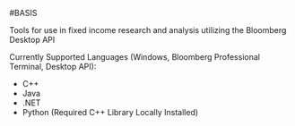 #BASIS

Tools for use in fixed income research and analysis utilizing the Bloomberg Desktop API

Currently Supported Languages (Windows, Bloomberg Professional Terminal, Desktop API):
  - C++
  - Java
  - .NET
  - Python (Required C++ Library Locally Installed)

